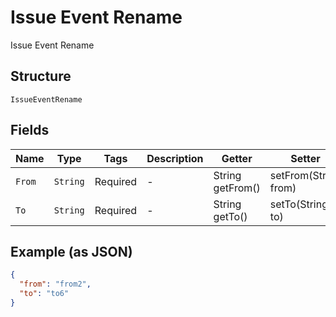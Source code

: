 
# Issue Event Rename

Issue Event Rename

## Structure

`IssueEventRename`

## Fields

| Name | Type | Tags | Description | Getter | Setter |
|  --- | --- | --- | --- | --- | --- |
| `From` | `String` | Required | - | String getFrom() | setFrom(String from) |
| `To` | `String` | Required | - | String getTo() | setTo(String to) |

## Example (as JSON)

```json
{
  "from": "from2",
  "to": "to6"
}
```

